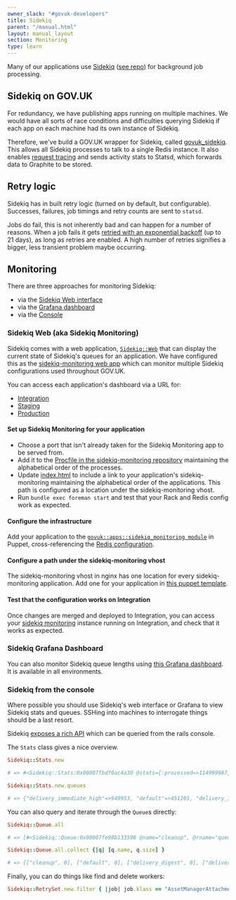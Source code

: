 ```yaml
---
owner_slack: "#govuk-developers"
title: Sidekiq
parent: "/manual.html"
layout: manual_layout
section: Monitoring
type: learn
---
```


Many of our applications use
[Sidekiq](https://sidekiq.org) ([see repo](https://github.com/mperham/sidekiq))
for background job processing.

## Sidekiq on GOV.UK

For redundancy, we have publishing apps running on multiple machines.
We would have all sorts of race conditions and difficulties querying
Sidekiq if each app on each machine had its own instance of Sidekiq.

Therefore, we've build a GOV.UK wrapper for Sidekiq, called
[govuk_sidekiq](https://github.com/alphagov/govuk_sidekiq). This
allows all Sidekiq processes to talk to a single Redis instance. It
also enables [request tracing](/manual/setting-up-request-tracing.html)
and sends activity stats to Statsd, which forwards data to Graphite
to be stored.

## Retry logic

Sidekiq has in built retry logic (turned on by default, but configurable).
Successes, failures, job timings and retry counts are sent to `statsd`.

Jobs do fail, this is not inherently bad and can happen for a number of
reasons. When a job fails it gets [retried with an exponential backoff](https://github.com/mperham/sidekiq/wiki/Error-Handling#automatic-job-retry)
(up to 21 days), as long as retries are enabled. A high number of retries
signifies a bigger, less transient problem maybe occurring.

## Monitoring

There are three approaches for monitoring Sidekiq:

- via the [Sidekiq Web interface](#sidekiq-web-aka-sidekiq-monitoring)
- via the [Grafana dashboard](#sidekiq-grafana-dashboard)
- via the [Console](#sidekiq-from-the-console)

### Sidekiq Web (aka Sidekiq Monitoring)

Sidekiq comes with a web application, [`Sidekiq::Web`][sidekiq web] that can
display the current state of Sidekiq's queues for an application. We have
configured this as the [sidekiq-monitoring web app][sidekiq monitoring] which
can monitor multiple Sidekiq configurations used throughout GOV.UK.

You can access each application's dashboard via a URL for:

- [Integration]
- [Staging]
- [Production]

[Integration]: https://sidekiq-monitoring.integration.govuk.digital/
[Staging]: https://sidekiq-monitoring.staging.govuk.digital/
[Production]: https://sidekiq-monitoring.production.govuk.digital/
[sidekiq web]: https://github.com/mperham/sidekiq/wiki/Monitoring
[sidekiq monitoring]: https://github.com/alphagov/sidekiq-monitoring

#### Set up Sidekiq Monitoring for your application

- Choose a port that isn't already taken for the Sidekiq Monitoring
  app to be served from.
- Add it to the [Procfile in the sidekiq-monitoring repository](https://github.com/alphagov/sidekiq-monitoring/blob/main/Procfile)
  maintaining the alphabetical order of the processes.
- Update
  [index.html](https://github.com/alphagov/sidekiq-monitoring/blob/main/public/index.html#L26-L29)
  to include a link to your application's sidekiq-monitoring maintaining the
  alphabetical order of the applications. This path is configured as a location
  under the sidekiq-monitoring vhost.
- Run `bundle exec foreman start` and test that your Rack and Redis config work
  as expected.

#### Configure the infrastructure

Add your application to the
[`govuk::apps::sidekiq_monitoring module`](https://github.com/alphagov/govuk-puppet/blob/master/modules/govuk/manifests/apps/sidekiq_monitoring.pp)
in Puppet, cross-referencing the
[Redis configuration](https://github.com/alphagov/govuk-puppet/commit/9ffa90f571a43cba1e341c359111bf18db9cde1a).

#### Configure a path under the sidekiq-monitoring vhost

The sidekiq-monitoring vhost in nginx has one location for every
sidekiq-monitoring application. Add one for your application in
[this puppet template](https://github.com/alphagov/govuk-puppet/blob/70a10190b/modules/govuk/templates/sidekiq_monitoring_nginx_config.conf.erb#L21-L23).

#### Test that the configuration works on Integration

Once changes are merged and deployed to Integration, you can
access your [sidekiq monitoring](monitor-sidekiq-workers.html) instance running
on Integration, and check that it works as expected.

### Sidekiq Grafana Dashboard

You can also monitor Sidekiq queue lengths using [this Grafana
dashboard](https://grafana.blue.production.govuk.digital/dashboard/file/sidekiq.json). It
is available in all environments.

### Sidekiq from the console

Where possible you should use Sidekiq's web interface or Grafana to view Sidekiq
stats and queues. SSHing into machines to interrogate things should be a last
resort.

Sidekiq [exposes a rich API](https://github.com/mperham/sidekiq/wiki/API) which can
be queried from the rails console.

The `Stats` class gives a nice overview.

```ruby
Sidekiq::Stats.new

# => #<Sidekiq::Stats:0x00007fbdf0ac4a30 @stats={:processed=>114999987, :failed=>15129, :scheduled_size=>22741, :retry_size=>1, :dead_size=>0, :processes_size=>3, :default_queue_latency=>10162.526781797409, :workers_size=>90, :enqueued=>1508687}>

Sidekiq::Stats.new.queues

# => {"delivery_immediate_high"=>949953, "default"=>451201, "delivery_immediate"=>101006, "email_generation_immediate"=>0, "email_generation_digest"=>0, "cleanup"=>0, "process_and_generate_emails"=>0, "delivery_digest"=>0}

```

You can also query and iterate through the `Queue`s directly:

```ruby
Sidekiq::Queue.all

# => [#<Sidekiq::Queue:0x00007fe98b133590 @name="cleanup", @rname="queue:cleanup">, #<Sidekiq::Queue:0x00007fe98b133518 @name="default", @rname="queue:default">, etc...

Sidekiq::Queue.all.collect {|q| [q.name, q.size] }

# => [["cleanup", 0], ["default", 0], ["delivery_digest", 0], ["delivery_immediate", 0], ["delivery_immediate_high", 0], ["email_generation_digest", 0], ["process_and_generate_emails", 0]]
```

Finally, you can do things like find and delete workers:

```ruby
Sidekiq::RetrySet.new.filter { |job| job.klass == "AssetManagerAttachmentMetadataWorker" }.map(&:delete)
```
